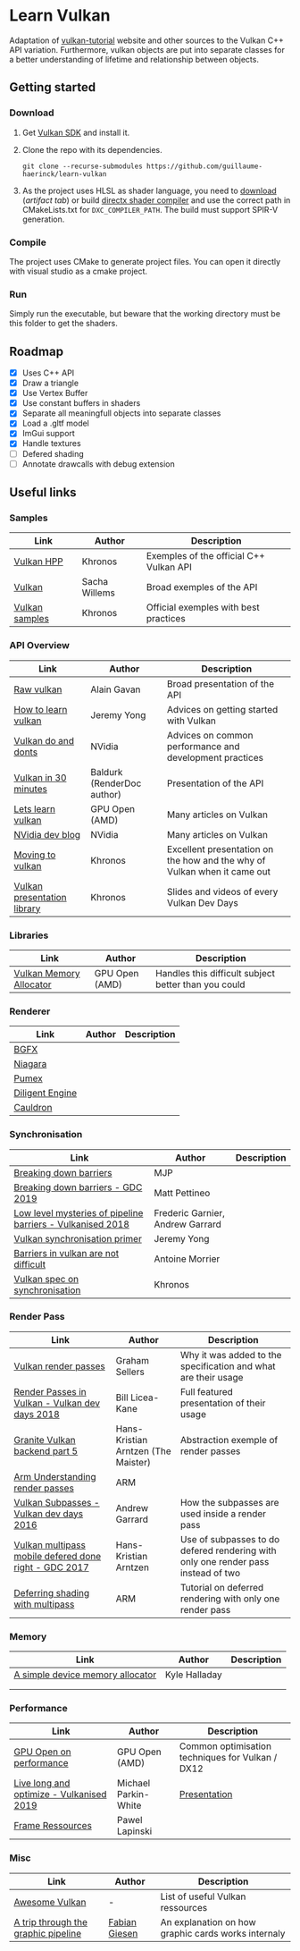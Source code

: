 # Learn Vulkan

Adaptation of [vulkan-tutorial](https://vulkan-tutorial.com/) website and other sources to the Vulkan C++ API variation. Furthermore, vulkan objects are put into separate classes for a better understanding of lifetime and relationship between objects.

## Getting started

### Download

1. Get [Vulkan SDK](https://vulkan.lunarg.com/) and install it. 

2. Clone the repo with its dependencies.

   `git clone --recurse-submodules https://github.com/guillaume-haerinck/learn-vulkan`

3. As the project uses HLSL as shader language, you need to [download](https://ci.appveyor.com/project/antiagainst/directxshadercompiler/branch/master/artifacts) (_artifact tab_) or build [directx shader compiler](https://github.com/microsoft/DirectXShaderCompiler) and use the correct path in CMakeLists.txt for `DXC_COMPILER_PATH`. The build must support SPIR-V generation.

### Compile

The project uses CMake to generate project files. You can open it directly with visual studio as a cmake project.

### Run

Simply run the executable, but beware that the working directory must be this folder to get the shaders.

## Roadmap

- [x] Uses C++ API
- [x] Draw a triangle
- [x] Use Vertex Buffer
- [x] Use constant buffers in shaders
- [x] Separate all meaningfull objects into separate classes
- [x] Load a .gltf model
- [x] ImGui support
- [x] Handle textures
- [ ] Defered shading
- [ ] Annotate drawcalls with debug extension

## Useful links

### Samples

| Link                                                         | Author        | Description                             |
| ------------------------------------------------------------ | ------------- | --------------------------------------- |
| [Vulkan HPP](https://github.com/KhronosGroup/Vulkan-Hpp/tree/master/samples) | Khronos       | Exemples of the official C++ Vulkan API |
| [Vulkan](https://github.com/SaschaWillems/Vulkan)            | Sacha Willems | Broad exemples of the API               |
| [Vulkan samples](https://github.com/khronosGroup/Vulkan-samples) | Khronos       | Official exemples with best practices   |

### API Overview

| Link                                                         | Author                     | Description                                                  |
| ------------------------------------------------------------ | -------------------------- | ------------------------------------------------------------ |
| [Raw vulkan](https://alain.xyz/blog/raw-vulkan)              | Alain Gavan                | Broad presentation of the API                                |
| [How to learn vulkan](https://www.jeremyong.com/c++/vulkan/graphics/rendering/2018/03/26/how-to-learn-vulkan/) | Jeremy Yong                | Advices on getting started with Vulkan                       |
| [Vulkan do and donts](https://devblogs.nvidia.com/vulkan-dos-donts/) | NVidia                     | Advices on common performance and development practices      |
| [Vulkan in 30 minutes](https://renderdoc.org/vulkan-in-30-minutes.html) | Baldurk (RenderDoc author) | Presentation of the API                                      |
| [Lets learn vulkan](https://gpuopen.com/learn/lets-learn-vulkan/) | GPU Open (AMD)             | Many articles on Vulkan                                      |
| [NVidia dev blog](https://developer.nvidia.com/Vulkan)       | NVidia                     | Many articles on Vulkan                                      |
| [Moving to vulkan](https://www.khronos.org/assets/uploads/developers/library/2016-uk-chapter-moving-to-vulkan/Moving-to-Vulkan_Khronos-UK_May16.pdf) | Khronos                    | Excellent presentation on the how and the why of Vulkan when it came out |
| [Vulkan presentation library](https://www.khronos.org/developers/library/) | Khronos                    | Slides and videos of every Vulkan Dev Days                   |

### Libraries

| Link                                                         | Author         | Description                                          |
| ------------------------------------------------------------ | -------------- | ---------------------------------------------------- |
| [Vulkan Memory Allocator](https://github.com/GPUOpen-LibrariesAndSDKs/VulkanMemoryAllocator) | GPU Open (AMD) | Handles this difficult subject better than you could |

### Renderer

| Link                                                         | Author | Description |
| ------------------------------------------------------------ | ------ | ----------- |
| [BGFX](https://github.com/bkaradzic/bgfx)                    |        |             |
| [Niagara](https://github.com/zeux/niagara)                   |        |             |
| [Pumex](https://github.com/pumexx/pumex)                     |        |             |
| [Diligent Engine](https://github.com/DiligentGraphics/DiligentEngine) |        |             |
| [Cauldron](https://github.com/GPUOpen-LibrariesAndSDKs/Cauldron) | | |

### Synchronisation

| Link                                                         | Author                           | Description |
| ------------------------------------------------------------ | -------------------------------- | ----------- |
| [Breaking down barriers](https://mynameismjp.wordpress.com/2018/03/06/breaking-down-barriers-part-1-whats-a-barrier/) | MJP                              |             |
| [Breaking down barriers - GDC 2019](https://gpuopen.com/gdc-presentations/2019/gdc-2019-agtd5-breaking-down-barriers.pdf) | Matt Pettineo                    |             |
| [Low level mysteries of pipeline barriers - Vulkanised 2018](https://www.khronos.org/assets/uploads/developers/library/2018-vulkanised/05-The%20low-level%20mysteries%20of%20pipeline%20barriers_Vulkanised2018.pdf) | Frederic Garnier, Andrew Garrard |             |
| [Vulkan synchronisation primer](https://www.jeremyong.com/vulkan/graphics/rendering/2018/11/22/vulkan-synchronization-primer/) | Jeremy Yong                      |             |
| [Barriers in vulkan are not difficult](http://cpp-rendering.io/barriers-vulkan-not-difficult/) | Antoine Morrier                  |             |
| [Vulkan spec on synchronisation](https://www.khronos.org/registry/vulkan/specs/1.2-extensions/html/vkspec.html#synchronization) | Khronos                          |             |

### Render Pass

| Link                                                         | Author                              | Description                                                  |
| ------------------------------------------------------------ | ----------------------------------- | ------------------------------------------------------------ |
| [Vulkan render passes](https://gpuopen.com/learn/vulkan-renderpasses/) | Graham Sellers                      | Why it was added to the specification and what are their usage |
| [Render Passes in Vulkan - Vulkan dev days 2018](https://www.youtube.com/watch?v=x2SGVjlVGhE) | Bill Licea-Kane                     | Full featured presentation of their usage                    |
| [Granite Vulkan backend part 5](http://themaister.net/blog/2019/04/27/a-tour-of-granites-vulkan-backend-part-5/) | Hans-Kristian Arntzen (The Maister) | Abstraction exemple of render passes                         |
| [Arm Understanding render passes](https://developer.arm.com/solutions/graphics-and-gaming/developer-guides/learn-the-basics/understanding-render-passes/single-view) | ARM                                 |                                                              |
| [Vulkan Subpasses - Vulkan dev days 2016](https://www.khronos.org/assets/uploads/developers/library/2016-vulkan-devday-uk/6-Vulkan-subpasses.pdf) | Andrew Garrard                      | How the subpasses are used inside a render pass              |
| [Vulkan multipass mobile defered done right - GDC 2017](https://www.khronos.org/assets/uploads/developers/library/2017-gdc/GDC_Vulkan-on-Mobile_Vulkan-Multipass-ARM_Mar17.pdf) | Hans-Kristian Arntzen               | Use of subpasses to do defered rendering with only one render pass instead of two |
| [Deferring shading with multipass](https://arm-software.github.io/vulkan-sdk/multipass.html) | ARM                                 | Tutorial on deferred rendering with only one render pass     |

### Memory

| Link                                                         | Author        | Description |
| ------------------------------------------------------------ | ------------- | ----------- |
| [A simple device memory allocator](http://kylehalladay.com/blog/tutorial/2017/12/13/Custom-Allocators-Vulkan.html) | Kyle Halladay |             |
|                                                              |               |             |
|                                                              |               |             |

### Performance

| Link                                                         | Author               | Description                                                |
| ------------------------------------------------------------ | -------------------- | ---------------------------------------------------------- |
| [GPU Open on performance](https://gpuopen.com/performance/)  | GPU Open (AMD)       | Common optimisation techniques for Vulkan / DX12           |
| [Live long and optimize - Vulkanised 2019](https://www.khronos.org/assets/uploads/developers/library/2019-vulkanised/02_Live%20Long%20And%20Optimise-May19.pdf) | Michael Parkin-White | [Presentation](https://www.youtube.com/watch?v=ch6161wvME) |
| [Frame Ressources](https://software.intel.com/content/www/us/en/develop/articles/practical-approach-to-vulkan-part-1.html) | Pawel Lapinski       |                                                            |

### Misc

| Link                                                         | Author                                          | Description                                         |
| ------------------------------------------------------------ | ----------------------------------------------- | --------------------------------------------------- |
| [Awesome Vulkan](https://github.com/vinjn/awesome-vulkan)    | -                                               | List of useful Vulkan ressources                    |
| [A trip through the graphic pipeline](https://fgiesen.wordpress.com/2011/07/09/a-trip-through-the-graphics-pipeline-2011-index/) | [Fabian Giesen](https://fgiesen.wordpress.com/) | An explanation on how graphic cards works internaly |











